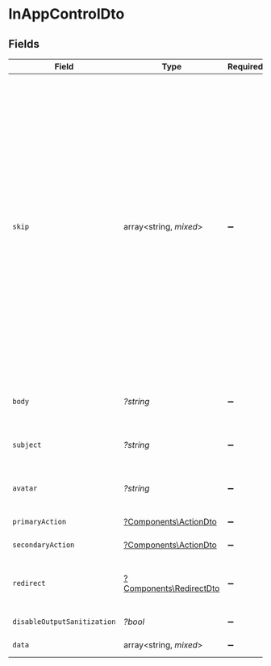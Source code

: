 # InAppControlDto


## Fields

| Field                                                                                                                                                                                                        | Type                                                                                                                                                                                                         | Required                                                                                                                                                                                                     | Description                                                                                                                                                                                                  | Example                                                                                                                                                                                                      |
| ------------------------------------------------------------------------------------------------------------------------------------------------------------------------------------------------------------ | ------------------------------------------------------------------------------------------------------------------------------------------------------------------------------------------------------------ | ------------------------------------------------------------------------------------------------------------------------------------------------------------------------------------------------------------ | ------------------------------------------------------------------------------------------------------------------------------------------------------------------------------------------------------------ | ------------------------------------------------------------------------------------------------------------------------------------------------------------------------------------------------------------ |
| `skip`                                                                                                                                                                                                       | array<string, *mixed*>                                                                                                                                                                                       | :heavy_minus_sign:                                                                                                                                                                                           | JSONLogic filter conditions for conditionally skipping the step execution. Supports complex logical operations with AND, OR, and comparison operators. See https://jsonlogic.com/ for full typing reference. | {<br/>"and": [<br/>{<br/>"==": [<br/>{<br/>"var": "payload.tier"<br/>},<br/>"pro"<br/>]<br/>},<br/>{<br/>"==": [<br/>{<br/>"var": "subscriber.data.role"<br/>},<br/>"admin"<br/>]<br/>},<br/>{<br/>"\u003e": [<br/>{<br/>"var": "payload.amount"<br/>},<br/>"4"<br/>]<br/>}<br/>]<br/>} |
| `body`                                                                                                                                                                                                       | *?string*                                                                                                                                                                                                    | :heavy_minus_sign:                                                                                                                                                                                           | Content/body of the in-app message. Required if subject is empty.                                                                                                                                            |                                                                                                                                                                                                              |
| `subject`                                                                                                                                                                                                    | *?string*                                                                                                                                                                                                    | :heavy_minus_sign:                                                                                                                                                                                           | Subject/title of the in-app message. Required if body is empty.                                                                                                                                              |                                                                                                                                                                                                              |
| `avatar`                                                                                                                                                                                                     | *?string*                                                                                                                                                                                                    | :heavy_minus_sign:                                                                                                                                                                                           | URL for an avatar image. Must be a valid URL or start with / or {{ variable }}.                                                                                                                              |                                                                                                                                                                                                              |
| `primaryAction`                                                                                                                                                                                              | [?Components\ActionDto](../../Models/Components/ActionDto.md)                                                                                                                                                | :heavy_minus_sign:                                                                                                                                                                                           | Primary action button details.                                                                                                                                                                               |                                                                                                                                                                                                              |
| `secondaryAction`                                                                                                                                                                                            | [?Components\ActionDto](../../Models/Components/ActionDto.md)                                                                                                                                                | :heavy_minus_sign:                                                                                                                                                                                           | Secondary action button details.                                                                                                                                                                             |                                                                                                                                                                                                              |
| `redirect`                                                                                                                                                                                                   | [?Components\RedirectDto](../../Models/Components/RedirectDto.md)                                                                                                                                            | :heavy_minus_sign:                                                                                                                                                                                           | Redirection URL configuration for the main content click (if no actions defined/clicked)..                                                                                                                   |                                                                                                                                                                                                              |
| `disableOutputSanitization`                                                                                                                                                                                  | *?bool*                                                                                                                                                                                                      | :heavy_minus_sign:                                                                                                                                                                                           | Disable sanitization of the output.                                                                                                                                                                          |                                                                                                                                                                                                              |
| `data`                                                                                                                                                                                                       | array<string, *mixed*>                                                                                                                                                                                       | :heavy_minus_sign:                                                                                                                                                                                           | Additional data payload for the step.                                                                                                                                                                        |                                                                                                                                                                                                              |